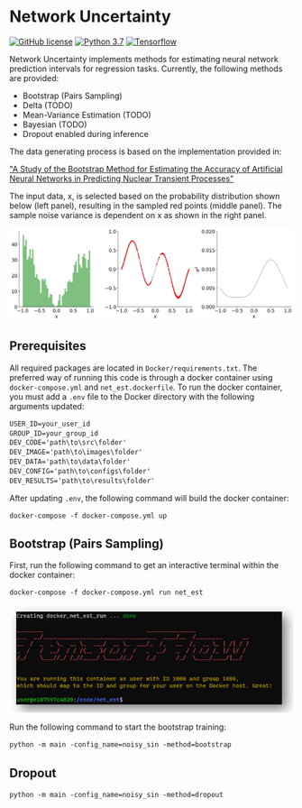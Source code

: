 # Network Uncertainty

[![GitHub license](https://img.shields.io/github/license/Naereen/StrapDown.js.svg)](https://github.com/Naereen/StrapDown.js/blob/master/LICENSE)
[![Python 3.7](https://img.shields.io/badge/python-3.7-blue.svg)](https://www.python.org/downloads/release/python-370/)
[![Tensorflow](https://img.shields.io/badge/Tensorflow-2.3.0-red.svg)](https://pypi.org/project/tensorflow/)


Network Uncertainty implements methods for estimating neural network prediction intervals for regression tasks.  Currently, 
the following methods are provided:

* Bootstrap (Pairs Sampling)
* Delta (TODO)
* Mean-Variance Estimation (TODO)
* Bayesian (TODO)
* Dropout enabled during inference

The data generating process is based on the implementation provided in: 

["A Study of the Bootstrap Method for Estimating the Accuracy of Artificial Neural
Networks in Predicting Nuclear Transient Processes"](https://ieeexplore.ieee.org/document/1645061)

The input data, x, is selected based on the probability distribution shown below (left panel), resulting in the sampled
red points (middle panel).  The sample noise variance is dependent on x as shown in the right panel.

<p align="center">
  <img src="./images/training_data.png" alt="Training Data" width="738">
</p>

## Prerequisites
All required packages are located in `Docker/requirements.txt`.  The preferred way of running this code is through a
docker container using `docker-compose.yml` and `net_est.dockerfile`.  To run the docker container, you must add a `.env`
file to the Docker directory with the following arguments updated:

```markdown
USER_ID=your_user_id
GROUP_ID=your_group_id
DEV_CODE='path\to\src\folder'
DEV_IMAGE='path\to\images\folder'
DEV_DATA='path\to\data\folder'
DEV_CONFIG='path\to\configs\folder'
DEV_RESULTS='path\to\results\folder'
```
After updating `.env`, the following command will build the docker container:

```markdown
docker-compose -f docker-compose.yml up
```

## Bootstrap (Pairs Sampling)
First, run the following command to get an interactive terminal within the docker container:
```markdown
docker-compose -f docker-compose.yml run net_est
```

<p align="center">
  <img src="./images/docker_result.png" alt="Interactive Docker" width="738">
</p>

Run the following command to start the bootstrap training:
```markdown
python -m main -config_name=noisy_sin -method=bootstrap
```

## Dropout
```markdown
python -m main -config_name=noisy_sin -method=dropout
```
